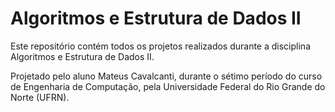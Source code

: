 # Algoritmos e Estrutura de Dados II

Este repositório contém todos os projetos realizados durante a disciplina Algoritmos e Estrutura de Dados II.

Projetado pelo aluno Mateus Cavalcanti, durante o sétimo período do curso de Engenharia de Computação, pela Universidade Federal do Rio Grande do Norte (UFRN).
